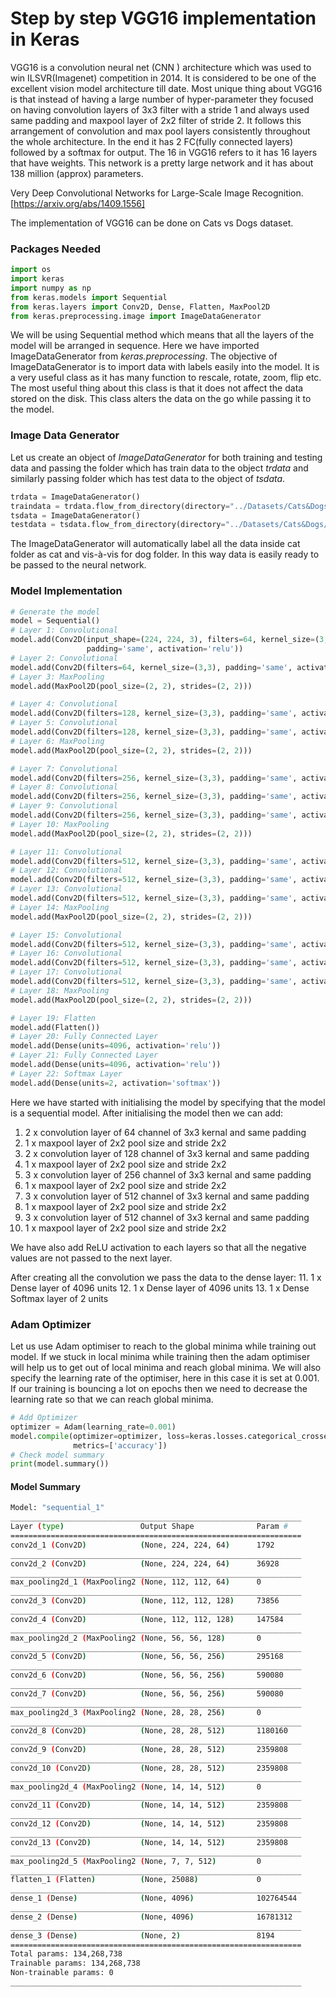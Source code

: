 # Step by step VGG16 implementation in Keras

VGG16 is a convolution neural net (CNN ) architecture which was used to win ILSVR(Imagenet) competition in 2014. 
It is considered to be one of the excellent vision model architecture till date. Most unique thing about VGG16 
is that instead of having a large number of hyper-parameter they focused on having convolution layers of 3x3 
filter with a stride 1 and always used same padding and maxpool layer of 2x2 filter of stride 2. 
It follows this arrangement of convolution and max pool layers consistently throughout the whole architecture. 
In the end it has 2 FC(fully connected layers) followed by a softmax for output. The 16 in VGG16 refers to it has 
16 layers that have weights. This network is a pretty large network and it has about 138 million (approx) parameters.

Very Deep Convolutional Networks for Large-Scale Image Recognition. [https://arxiv.org/abs/1409.1556]

The implementation of VGG16 can be done on Cats vs Dogs dataset.

### Packages Needed

```python
import os
import keras
import numpy as np
from keras.models import Sequential
from keras.layers import Conv2D, Dense, Flatten, MaxPool2D
from keras.preprocessing.image import ImageDataGenerator
```
We will be using Sequential method which means that all the layers of the model will be arranged in sequence. Here we 
have imported ImageDataGenerator from _keras.preprocessing_. The objective of ImageDataGenerator is to import data with 
labels easily into the model. It is a very useful class as it has many function to rescale, rotate, zoom, flip etc. The 
most useful thing about this class is that it does not affect the data stored on the disk. This class alters the data on 
the go while passing it to the model.

### Image Data Generator

Let us create an object of _ImageDataGenerator_ for both training and testing data and passing the folder which has train
data to the object _trdata_ and similarly passing folder which has test data to the object of _tsdata_.

```python
trdata = ImageDataGenerator()
traindata = trdata.flow_from_directory(directory="../Datasets/Cats&Dogs/train",target_size=(224,224))
tsdata = ImageDataGenerator()
testdata = tsdata.flow_from_directory(directory="../Datasets/Cats&Dogs/validation", target_size=(224,224))
```

The ImageDataGenerator will automatically label all the data inside cat folder as cat and vis-à-vis for dog folder. In 
this way data is easily ready to be passed to the neural network.

### Model Implementation
```python
# Generate the model
model = Sequential()
# Layer 1: Convolutional
model.add(Conv2D(input_shape=(224, 224, 3), filters=64, kernel_size=(3, 3),
                 padding='same', activation='relu'))
# Layer 2: Convolutional
model.add(Conv2D(filters=64, kernel_size=(3,3), padding='same', activation='relu'))
# Layer 3: MaxPooling
model.add(MaxPool2D(pool_size=(2, 2), strides=(2, 2)))

# Layer 4: Convolutional
model.add(Conv2D(filters=128, kernel_size=(3,3), padding='same', activation='relu'))
# Layer 5: Convolutional
model.add(Conv2D(filters=128, kernel_size=(3,3), padding='same', activation='relu'))
# Layer 6: MaxPooling
model.add(MaxPool2D(pool_size=(2, 2), strides=(2, 2)))

# Layer 7: Convolutional
model.add(Conv2D(filters=256, kernel_size=(3,3), padding='same', activation='relu'))
# Layer 8: Convolutional
model.add(Conv2D(filters=256, kernel_size=(3,3), padding='same', activation='relu'))
# Layer 9: Convolutional
model.add(Conv2D(filters=256, kernel_size=(3,3), padding='same', activation='relu'))
# Layer 10: MaxPooling
model.add(MaxPool2D(pool_size=(2, 2), strides=(2, 2)))

# Layer 11: Convolutional
model.add(Conv2D(filters=512, kernel_size=(3,3), padding='same', activation='relu'))
# Layer 12: Convolutional
model.add(Conv2D(filters=512, kernel_size=(3,3), padding='same', activation='relu'))
# Layer 13: Convolutional
model.add(Conv2D(filters=512, kernel_size=(3,3), padding='same', activation='relu'))
# Layer 14: MaxPooling
model.add(MaxPool2D(pool_size=(2, 2), strides=(2, 2)))

# Layer 15: Convolutional
model.add(Conv2D(filters=512, kernel_size=(3,3), padding='same', activation='relu'))
# Layer 16: Convolutional
model.add(Conv2D(filters=512, kernel_size=(3,3), padding='same', activation='relu'))
# Layer 17: Convolutional
model.add(Conv2D(filters=512, kernel_size=(3,3), padding='same', activation='relu'))
# Layer 18: MaxPooling
model.add(MaxPool2D(pool_size=(2, 2), strides=(2, 2)))

# Layer 19: Flatten
model.add(Flatten())
# Layer 20: Fully Connected Layer
model.add(Dense(units=4096, activation='relu'))
# Layer 21: Fully Connected Layer
model.add(Dense(units=4096, activation='relu'))
# Layer 22: Softmax Layer
model.add(Dense(units=2, activation='softmax'))
```

Here we have started with initialising the model by specifying that the model is a sequential model. 
After initialising the model then we can add: 
1. 2 x convolution layer of 64 channel of 3x3 kernal and same padding
2. 1 x maxpool layer of 2x2 pool size and stride 2x2
3. 2 x convolution layer of 128 channel of 3x3 kernal and same padding
4. 1 x maxpool layer of 2x2 pool size and stride 2x2
5. 3 x convolution layer of 256 channel of 3x3 kernal and same padding
6. 1 x maxpool layer of 2x2 pool size and stride 2x2
7. 3 x convolution layer of 512 channel of 3x3 kernal and same padding
8. 1 x maxpool layer of 2x2 pool size and stride 2x2
9. 3 x convolution layer of 512 channel of 3x3 kernal and same padding
10. 1 x maxpool layer of 2x2 pool size and stride 2x2

We have also add ReLU activation to each layers so that all the negative values are not passed to the next layer.

After creating all the convolution we pass the data to the dense layer:
11. 1 x Dense layer of 4096 units
12. 1 x Dense layer of 4096 units
13. 1 x Dense Softmax layer of 2 units

### Adam Optimizer
Let us use Adam optimiser to reach to the global minima while training out model. If we stuck in local minima while 
training then the adam optimiser will help us to get out of local minima and reach global minima. We will also 
specify the learning rate of the optimiser, here in this case it is set at 0.001. If our training is bouncing a lot on 
epochs then we need to decrease the learning rate so that we can reach global minima.

```python
# Add Optimizer
optimizer = Adam(learning_rate=0.001)
model.compile(optimizer=optimizer, loss=keras.losses.categorical_crossentropy,
              metrics=['accuracy'])
# Check model summary
print(model.summary())
```

#### Model Summary 

```sh 
Model: "sequential_1"
_________________________________________________________________
Layer (type)                 Output Shape              Param #   
=================================================================
conv2d_1 (Conv2D)            (None, 224, 224, 64)      1792      
_________________________________________________________________
conv2d_2 (Conv2D)            (None, 224, 224, 64)      36928     
_________________________________________________________________
max_pooling2d_1 (MaxPooling2 (None, 112, 112, 64)      0         
_________________________________________________________________
conv2d_3 (Conv2D)            (None, 112, 112, 128)     73856     
_________________________________________________________________
conv2d_4 (Conv2D)            (None, 112, 112, 128)     147584    
_________________________________________________________________
max_pooling2d_2 (MaxPooling2 (None, 56, 56, 128)       0         
_________________________________________________________________
conv2d_5 (Conv2D)            (None, 56, 56, 256)       295168    
_________________________________________________________________
conv2d_6 (Conv2D)            (None, 56, 56, 256)       590080    
_________________________________________________________________
conv2d_7 (Conv2D)            (None, 56, 56, 256)       590080    
_________________________________________________________________
max_pooling2d_3 (MaxPooling2 (None, 28, 28, 256)       0         
_________________________________________________________________
conv2d_8 (Conv2D)            (None, 28, 28, 512)       1180160   
_________________________________________________________________
conv2d_9 (Conv2D)            (None, 28, 28, 512)       2359808   
_________________________________________________________________
conv2d_10 (Conv2D)           (None, 28, 28, 512)       2359808   
_________________________________________________________________
max_pooling2d_4 (MaxPooling2 (None, 14, 14, 512)       0         
_________________________________________________________________
conv2d_11 (Conv2D)           (None, 14, 14, 512)       2359808   
_________________________________________________________________
conv2d_12 (Conv2D)           (None, 14, 14, 512)       2359808   
_________________________________________________________________
conv2d_13 (Conv2D)           (None, 14, 14, 512)       2359808   
_________________________________________________________________
max_pooling2d_5 (MaxPooling2 (None, 7, 7, 512)         0         
_________________________________________________________________
flatten_1 (Flatten)          (None, 25088)             0         
_________________________________________________________________
dense_1 (Dense)              (None, 4096)              102764544 
_________________________________________________________________
dense_2 (Dense)              (None, 4096)              16781312  
_________________________________________________________________
dense_3 (Dense)              (None, 2)                 8194      
=================================================================
Total params: 134,268,738
Trainable params: 134,268,738
Non-trainable params: 0
_________________________________________________________________
```
